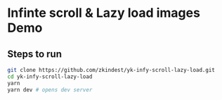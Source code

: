 # Infinte scroll & Lazy load images Demo

## Steps to run

```sh
git clone https://github.com/zkindest/yk-infy-scroll-lazy-load.git
cd yk-infy-scroll-lazy-load
yarn
yarn dev # opens dev server
```

